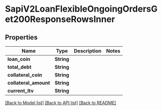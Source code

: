 # SapiV2LoanFlexibleOngoingOrdersGet200ResponseRowsInner

## Properties

Name | Type | Description | Notes
------------ | ------------- | ------------- | -------------
**loan_coin** | **String** |  | 
**total_debt** | **String** |  | 
**collateral_coin** | **String** |  | 
**collateral_amount** | **String** |  | 
**current_ltv** | **String** |  | 

[[Back to Model list]](../README.md#documentation-for-models) [[Back to API list]](../README.md#documentation-for-api-endpoints) [[Back to README]](../README.md)


